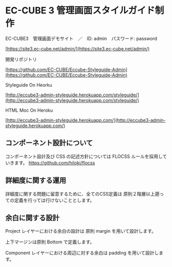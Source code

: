 # EC-CUBE 3 管理画面スタイルガイド制作

EC-CUBE3　管理画面デモサイト　／　ID: admin　パスワード: password

[https://site3.ec-cube.net/admin/](https://site3.ec-cube.net/admin/)

開発リポジトリ

[https://github.com/EC-CUBE/Eccube-Styleguide-Admin](https://github.com/EC-CUBE/Eccube-Styleguide-Admin)

Styleguide On Heorku

[http://eccube3-admin-styleguide.herokuapp.com/styleguide/](http://eccube3-admin-styleguide.herokuapp.com/styleguide/)

HTML Moc On Heroku

[http://eccube3-admin-styleguide.herokuapp.com/](http://eccube3-admin-styleguide.herokuapp.com/)

## コンポーネント設計について

コンポーネント設計及び CSS の記述方針については FLOCSS ルールを採用していきます。
https://github.com/hiloki/flocss

## 詳細度に関する運用

詳細度に関する問題に留意するために、全てのCSS定義は 原則２階層以上遡っての定義を行っては行けないこととします。

## 余白に関する設計

Project レイヤーにおける余白の設計は 原則 margin を用いて設計します。

上下マージンは原則 Bottom で定義します。

Component レイヤーにおける周辺に対する余白は padding を用いて設計します。